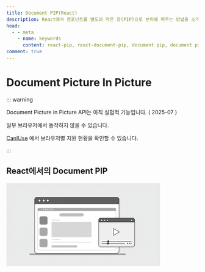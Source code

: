 ```yaml
---
title: Document PIP(React)
description: React에서 컴포넌트를 별도의 작은 창(PIP)으로 분리해 띄우는 방법을 소개합니다.
head:
  - - meta
    - name: keywords
      content: react-pip, react-document-pip, document pip, document picture-in-picture, picture-in-picture
comment: true
---
```


# Document Picture In Picture

::: warning

Document Picture in Picture API는 아직 실험적 기능입니다. ( 2025-07 )

일부 브라우저에서 동작하지 않을 수 있습니다.

[CanIUse](https://caniuse.com/mdn-api_documentpictureinpicture) 에서 브라우저별 지원 현황을 확인할 수 있습니다.

:::

## React에서의 Document PIP

<img src="/assets/images/document-pip/video-pip.jpg" width="80%" class="mb-0"></img>

